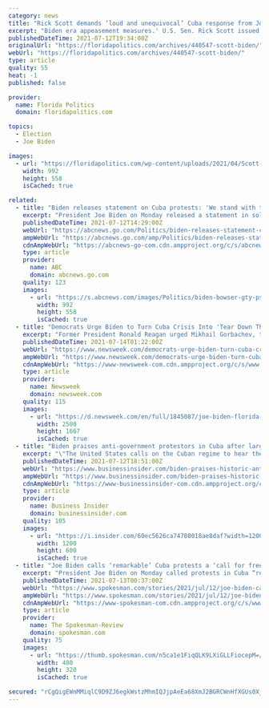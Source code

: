 ```yaml
---
category: news
title: "Rick Scott demands ‘loud and unequivocal’ Cuba response from Joe Biden"
excerpt: "Biden era appeasement measures.' U.S. Sen. Rick Scott issued a statement Monday urging a “loud and unequivocal” stance by the U.S. against the communist regime in Cuba currently “shaking with fear” in the face of unprecedented protests throughout the country."
publishedDateTime: 2021-07-12T19:34:00Z
originalUrl: "https://floridapolitics.com/archives/440547-scott-biden/"
webUrl: "https://floridapolitics.com/archives/440547-scott-biden/"
type: article
quality: 55
heat: -1
published: false

provider:
  name: Florida Politics
  domain: floridapolitics.com

topics:
  - Election
  - Joe Biden

images:
  - url: "https://floridapolitics.com/wp-content/uploads/2021/04/Scott-1.jpg"
    width: 992
    height: 558
    isCached: true

related:
  - title: "Biden releases statement on Cuba protests: 'We stand with the Cuban people'"
    excerpt: "President Joe Biden on Monday released a statement in solidarity with the people of Cuba who marched on the island Sunday to protest leadership amid the pandemic."
    publishedDateTime: 2021-07-12T14:29:00Z
    webUrl: "https://abcnews.go.com/Politics/biden-releases-statement-cuba-protests-stand-cuban-people/story?id=78798057"
    ampWebUrl: "https://abcnews.go.com/amp/Politics/biden-releases-statement-cuba-protests-stand-cuban-people/story?id=78798057"
    cdnAmpWebUrl: "https://abcnews-go-com.cdn.ampproject.org/c/s/abcnews.go.com/amp/Politics/biden-releases-statement-cuba-protests-stand-cuban-people/story?id=78798057"
    type: article
    provider:
      name: ABC
      domain: abcnews.go.com
    quality: 123
    images:
      - url: "https://s.abcnews.com/images/Politics/biden-bowser-gty-ps-210712_1626112643191_hpMain_16x9_992.jpg"
        width: 992
        height: 558
        isCached: true
  - title: "Democrats Urge Biden to Turn Cuba Crisis Into 'Tear Down This Wall' Moment With Miami Trip"
    excerpt: "Former President Ronald Reagan urged Mikhail Gorbachev, then the leader of the Soviet Union, to \"tear down this wall\" in a 1987 speech near the Berlin Wall."
    publishedDateTime: 2021-07-14T01:22:00Z
    webUrl: "https://www.newsweek.com/democrats-urge-biden-turn-cuba-crisis-tear-down-this-wall-moment-miami-trip-1609450"
    ampWebUrl: "https://www.newsweek.com/democrats-urge-biden-turn-cuba-crisis-tear-down-this-wall-moment-miami-trip-1609450?amp=1"
    cdnAmpWebUrl: "https://www-newsweek-com.cdn.ampproject.org/c/s/www.newsweek.com/democrats-urge-biden-turn-cuba-crisis-tear-down-this-wall-moment-miami-trip-1609450?amp=1"
    type: article
    provider:
      name: Newsweek
      domain: newsweek.com
    quality: 115
    images:
      - url: "https://d.newsweek.com/en/full/1845087/joe-biden-florida-democrats-ronald-reagan-cuba.jpg"
        width: 2500
        height: 1667
        isCached: true
  - title: "Biden praises anti-government protestors in Cuba after largest demonstrations against Communist regime in years"
    excerpt: "\"The United States calls on the Cuban regime to hear their people and serve their needs at this vital moment rather than enriching themselves,\" Biden said."
    publishedDateTime: 2021-07-12T18:51:00Z
    webUrl: "https://www.businessinsider.com/biden-praises-historic-anti-government-protests-in-cuba-2021-7"
    ampWebUrl: "https://www.businessinsider.com/biden-praises-historic-anti-government-protests-in-cuba-2021-7?amp"
    cdnAmpWebUrl: "https://www-businessinsider-com.cdn.ampproject.org/c/s/www.businessinsider.com/biden-praises-historic-anti-government-protests-in-cuba-2021-7?amp"
    type: article
    provider:
      name: Business Insider
      domain: businessinsider.com
    quality: 105
    images:
      - url: "https://i.insider.com/60ec5626ca74780018ae8daf?width=1200&format=jpeg"
        width: 1200
        height: 600
        isCached: true
  - title: "Joe Biden calls ‘remarkable’ Cuba protests a ‘call for freedom’"
    excerpt: "President Joe Biden on Monday called protests in Cuba “remarkable\" and a “clarion call for freedom,” praising thousands of Cubans who took the streets to protest food shortages and high prices amid the coronavirus crisis — one of the island's biggest antigovernment demonstrations in recent memory."
    publishedDateTime: 2021-07-13T00:37:00Z
    webUrl: "https://www.spokesman.com/stories/2021/jul/12/joe-biden-calls-remarkable-cuba-protests-a-call-fo/"
    ampWebUrl: "https://www.spokesman.com/stories/2021/jul/12/joe-biden-calls-remarkable-cuba-protests-a-call-fo/?amp-content=amp"
    cdnAmpWebUrl: "https://www-spokesman-com.cdn.ampproject.org/c/s/www.spokesman.com/stories/2021/jul/12/joe-biden-calls-remarkable-cuba-protests-a-call-fo/?amp-content=amp"
    type: article
    provider:
      name: The Spokesman-Review
      domain: spokesman.com
    quality: 75
    images:
      - url: "https://thumb.spokesman.com/n5ca1e1FiqQLK9LXiGLLFiocepM=/480x0/media.spokesman.com/photos/2021/07/12/60ecd29c1662d.hires.jpg"
        width: 480
        height: 320
        isCached: true

secured: "rCgQigEWnMMiqlC9D9ZJ6egkWstzMhmIQJjpAeEa68XmJ2BGRCWnHfXGUs0Xj3djH7ucC7fzspFWtovNKvoLl+Q4irvdq6gRrAqr0Bt1Ac1Flwu1s/Apw8EBLZBJQEW3Fj9NgZg7zsdQxrM4nlbeujB2+fe7xRyaQKwhE5vS+2HtRpv0iUjsqW9JvhAwOTXRV8MMAmIvedrHnGlV94ZHUXDrC91FqhjDpil+vszMURDMK/pwdCQJoDa9VuV74d5wmoNoTDBjdUSkC64JkEQam+Emtk99yNJKUU5w9Pt326lrwnn/P6iNEy/BIhqCO/J+PSksBwYIPMGBED38EUG6wh188MJNQn2qEoX1NdzxoHk=;icwIASzla2Ry/Gt8HZipcA=="
---
```



